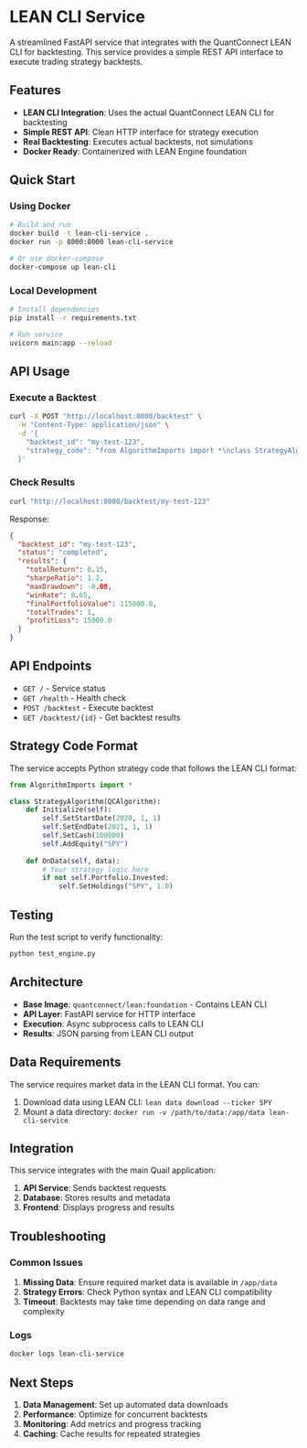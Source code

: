 # LEAN CLI Service

A streamlined FastAPI service that integrates with the QuantConnect LEAN CLI for backtesting. This service provides a simple REST API interface to execute trading strategy backtests.

## Features

- **LEAN CLI Integration**: Uses the actual QuantConnect LEAN CLI for backtesting
- **Simple REST API**: Clean HTTP interface for strategy execution
- **Real Backtesting**: Executes actual backtests, not simulations
- **Docker Ready**: Containerized with LEAN Engine foundation

## Quick Start

### Using Docker

```bash
# Build and run
docker build -t lean-cli-service .
docker run -p 8000:8000 lean-cli-service

# Or use docker-compose
docker-compose up lean-cli
```

### Local Development

```bash
# Install dependencies
pip install -r requirements.txt

# Run service
uvicorn main:app --reload
```

## API Usage

### Execute a Backtest

```bash
curl -X POST "http://localhost:8000/backtest" \
  -H "Content-Type: application/json" \
  -d '{
    "backtest_id": "my-test-123",
    "strategy_code": "from AlgorithmImports import *\nclass StrategyAlgorithm(QCAlgorithm):\n    def Initialize(self):\n        self.SetStartDate(2020, 1, 1)\n        self.SetEndDate(2021, 1, 1)\n        self.SetCash(100000)\n        self.AddEquity(\"SPY\")\n    def OnData(self, data):\n        if not self.Portfolio.Invested:\n            self.SetHoldings(\"SPY\", 1.0)"
  }'
```

### Check Results

```bash
curl "http://localhost:8000/backtest/my-test-123"
```

Response:
```json
{
  "backtest_id": "my-test-123",
  "status": "completed",
  "results": {
    "totalReturn": 0.15,
    "sharpeRatio": 1.2,
    "maxDrawdown": -0.08,
    "winRate": 0.65,
    "finalPortfolioValue": 115000.0,
    "totalTrades": 1,
    "profitLoss": 15000.0
  }
}
```

## API Endpoints

- `GET /` - Service status
- `GET /health` - Health check
- `POST /backtest` - Execute backtest
- `GET /backtest/{id}` - Get backtest results

## Strategy Code Format

The service accepts Python strategy code that follows the LEAN CLI format:

```python
from AlgorithmImports import *

class StrategyAlgorithm(QCAlgorithm):
    def Initialize(self):
        self.SetStartDate(2020, 1, 1)
        self.SetEndDate(2021, 1, 1)
        self.SetCash(100000)
        self.AddEquity("SPY")
    
    def OnData(self, data):
        # Your strategy logic here
        if not self.Portfolio.Invested:
            self.SetHoldings("SPY", 1.0)
```

## Testing

Run the test script to verify functionality:

```bash
python test_engine.py
```

## Architecture

- **Base Image**: `quantconnect/lean:foundation` - Contains LEAN CLI
- **API Layer**: FastAPI service for HTTP interface
- **Execution**: Async subprocess calls to LEAN CLI
- **Results**: JSON parsing from LEAN CLI output

## Data Requirements

The service requires market data in the LEAN CLI format. You can:

1. Download data using LEAN CLI: `lean data download --ticker SPY`
2. Mount a data directory: `docker run -v /path/to/data:/app/data lean-cli-service`

## Integration

This service integrates with the main Quail application:

1. **API Service**: Sends backtest requests
2. **Database**: Stores results and metadata
3. **Frontend**: Displays progress and results

## Troubleshooting

### Common Issues

1. **Missing Data**: Ensure required market data is available in `/app/data`
2. **Strategy Errors**: Check Python syntax and LEAN CLI compatibility
3. **Timeout**: Backtests may take time depending on data range and complexity

### Logs

```bash
docker logs lean-cli-service
```

## Next Steps

1. **Data Management**: Set up automated data downloads
2. **Performance**: Optimize for concurrent backtests
3. **Monitoring**: Add metrics and progress tracking
4. **Caching**: Cache results for repeated strategies 